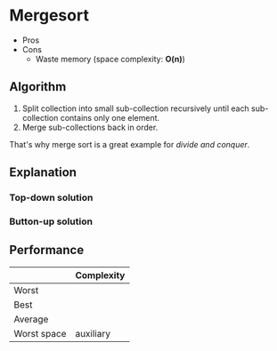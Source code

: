 # Mergesort

- Pros
- Cons
  - Waste memory (space complexity: **O(n)**)

## Algorithm

1. Split collection into small sub-collection recursively until each sub-collection contains only one element.
2. Merge sub-collections back in order.

That's why merge sort is a great example for _divide and conquer_.

## Explanation

### Top-down solution

### Button-up solution

## Performance

|              | Complexity |
| :----------- | :--------- |
| Worst        |            |
| Best         |            |
| Average      |            |
| Worst space  |  auxiliary |

